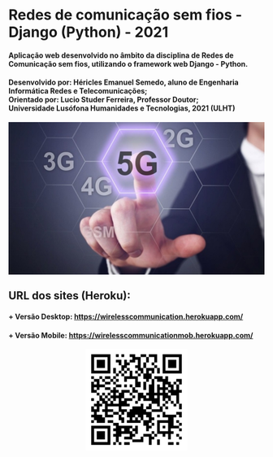 # Redes de comunicação sem fios - Django (Python) - 2021

#### Aplicação web desenvolvido no âmbito da disciplina de Redes de Comunicação sem fios, utilizando o framework web Django - Python.
#### Desenvolvido por: Héricles Emanuel Semedo, aluno de Engenharia Informática Redes e Telecomunicações;<br/> Orientado por: Lucio Studer Ferreira, Professor Doutor;<br/> Universidade Lusófona Humanidades e Tecnologias, 2021 (ULHT)<br/>
  
<p align="center">
  <img src="app/static/index.jpg" height="300" style="vertical-align: middle">
</p>
  
## URL dos sites (Heroku):
#### + Versão Desktop: https://wirelesscommunication.herokuapp.com/
#### + Versão Mobile: https://wirelesscommunicationmob.herokuapp.com/

<p align="center">
  <img src="mobile_qr_code.png" height="200" style="vertical-align: middle">
</p>


